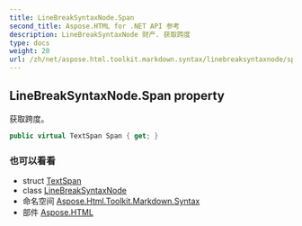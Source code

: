 ```yaml
---
title: LineBreakSyntaxNode.Span
second_title: Aspose.HTML for .NET API 参考
description: LineBreakSyntaxNode 财产. 获取跨度
type: docs
weight: 20
url: /zh/net/aspose.html.toolkit.markdown.syntax/linebreaksyntaxnode/span/
---
```

## LineBreakSyntaxNode.Span property

获取跨度。

```csharp
public virtual TextSpan Span { get; }
```

### 也可以看看

* struct [TextSpan](../../../aspose.html.toolkit.markdown.syntax.text/textspan/)
* class [LineBreakSyntaxNode](../)
* 命名空间 [Aspose.Html.Toolkit.Markdown.Syntax](../../linebreaksyntaxnode/)
* 部件 [Aspose.HTML](../../../)


